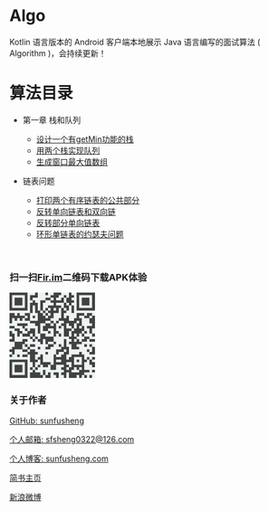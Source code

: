 # Algo

Kotlin 语言版本的 Android 客户端本地展示 Java 语言编写的面试算法 ( Algorithm )，会持续更新！

# 算法目录

* 第一章 栈和队列
  * [设计一个有getMin功能的栈](/app/src/main/java/com/sunfusheng/algo/Algo/StackQueue/MinStack.java)
  * [用两个栈实现队列](/app/src/main/java/com/sunfusheng/algo/Algo/StackQueue/TwoStacksQueue.java)
  * [生成窗口最大值数组](/app/src/main/java/com/sunfusheng/algo/Algo/StackQueue/MaxWindow.java)

* 链表问题
  * [打印两个有序链表的公共部分](/app/src/main/java/com/sunfusheng/algo/Algo/LinkedList/PrintCommonPart.java)
  * [反转单向链表和双向链](/app/src/main/java/com/sunfusheng/algo/Algo/LinkedList/ReverseLinkedList.java)
  * [反转部分单向链表](/app/src/main/java/com/sunfusheng/algo/Algo/LinkedList/ReversePartLinkedList.java)
  * [环形单链表的约瑟夫问题](/app/src/main/java/com/sunfusheng/algo/Algo/LinkedList/Josephus.java)

<br/>

### 扫一扫[Fir.im](http://d.alphaqr.com/Algo)二维码下载APK体验

<img src="/resources/fir.im.png" style="width: 30%;" alt="s">

<br/>

### 关于作者

[GitHub: sunfusheng](https://github.com/sunfusheng)

[个人邮箱: sfsheng0322@126.com](https://mail.126.com/)

[个人博客: sunfusheng.com](http://sunfusheng.com/)

[简书主页](http://www.jianshu.com/users/88509e7e2ed1/latest_articles)

[新浪微博](http://weibo.com/u/3852192525)